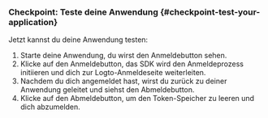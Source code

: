 ### Checkpoint: Teste deine Anwendung {#checkpoint-test-your-application}

Jetzt kannst du deine Anwendung testen:

1. Starte deine Anwendung, du wirst den Anmeldebutton sehen.
2. Klicke auf den Anmeldebutton, das SDK wird den Anmeldeprozess initiieren und dich zur Logto-Anmeldeseite weiterleiten.
3. Nachdem du dich angemeldet hast, wirst du zurück zu deiner Anwendung geleitet und siehst den Abmeldebutton.
4. Klicke auf den Abmeldebutton, um den Token-Speicher zu leeren und dich abzumelden.
